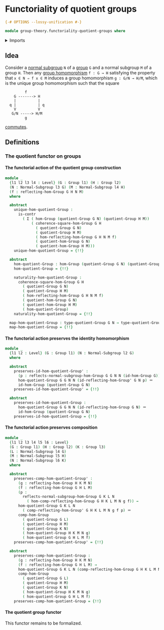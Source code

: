 # Functoriality of quotient groups

```agda
{-# OPTIONS --lossy-unification #-}

module group-theory.functoriality-quotient-groups where
```

<details><summary>Imports</summary>

```agda
open import foundation.action-on-identifications-functions
open import foundation.commuting-squares-of-maps
open import foundation.contractible-types
open import foundation.dependent-pair-types
open import foundation.homotopies
open import foundation.identity-types
open import foundation.universe-levels

open import group-theory.commuting-squares-of-group-homomorphisms
open import group-theory.groups
open import group-theory.homomorphisms-groups
open import group-theory.homomorphisms-groups-equipped-with-normal-subgroups
open import group-theory.normal-subgroups
open import group-theory.nullifying-group-homomorphisms
open import group-theory.quotient-groups
```

</details>

## Idea

Consider a [normal subgroup](group-theory.normal-subgroups.md) `N` of a
[group](group-theory.groups.md) `G` and a normal subgroup `M` of a group `H`.
Then any [group homomorphism](group-theory.homomorphisms-groups.md) `f : G → H`
satisfying the property that `x ∈ N ⇒ f x ∈ M` induces a group homomorphism
`g : G/N → H/M`, which is the unique group homomorphism such that the square

```text
         f
    G -------> H
    |          |
  q |          | q
    V          V
   G/N -----> H/M
         g
```

[commutes](group-theory.commuting-squares-of-group-homomorphisms.md).

## Definitions

### The quotient functor on groups

#### The functorial action of the quotient group construction

```agda
module _
  {l1 l2 l3 l4 : Level} (G : Group l1) (H : Group l2)
  (N : Normal-Subgroup l3 G) (M : Normal-Subgroup l4 H)
  (f : reflecting-hom-Group G H N M)
  where

  abstract
    unique-hom-quotient-Group :
      is-contr
        ( Σ ( hom-Group (quotient-Group G N) (quotient-Group H M))
            ( coherence-square-hom-Group G H
              ( quotient-Group G N)
              ( quotient-Group H M)
              ( hom-reflecting-hom-Group G H N M f)
              ( quotient-hom-Group G N)
              ( quotient-hom-Group H M)))
    unique-hom-quotient-Group = {!!}

  abstract
    hom-quotient-Group : hom-Group (quotient-Group G N) (quotient-Group H M)
    hom-quotient-Group = {!!}

    naturality-hom-quotient-Group :
      coherence-square-hom-Group G H
        ( quotient-Group G N)
        ( quotient-Group H M)
        ( hom-reflecting-hom-Group G H N M f)
        ( quotient-hom-Group G N)
        ( quotient-hom-Group H M)
        ( hom-quotient-Group)
    naturality-hom-quotient-Group = {!!}

  map-hom-quotient-Group : type-quotient-Group G N → type-quotient-Group H M
  map-hom-quotient-Group = {!!}
```

#### The functorial action preserves the identity homomorphism

```agda
module _
  {l1 l2 : Level} (G : Group l1) (N : Normal-Subgroup l2 G)
  where

  abstract
    preserves-id-hom-quotient-Group' :
      (p : reflects-normal-subgroup-hom-Group G G N N (id-hom-Group G)) →
      hom-quotient-Group G G N N (id-reflecting-hom-Group' G N p) ＝
      id-hom-Group (quotient-Group G N)
    preserves-id-hom-quotient-Group' = {!!}

  abstract
    preserves-id-hom-quotient-Group :
      hom-quotient-Group G G N N (id-reflecting-hom-Group G N) ＝
      id-hom-Group (quotient-Group G N)
    preserves-id-hom-quotient-Group = {!!}
```

#### The functorial action preserves composition

```agda
module _
  {l1 l2 l3 l4 l5 l6 : Level}
  (G : Group l1) (H : Group l2) (K : Group l3)
  (L : Normal-Subgroup l4 G)
  (M : Normal-Subgroup l5 H)
  (N : Normal-Subgroup l6 K)
  where

  abstract
    preserves-comp-hom-quotient-Group' :
      (g : reflecting-hom-Group H K M N)
      (f : reflecting-hom-Group G H L M)
      (p :
        reflects-normal-subgroup-hom-Group G K L N
          ( hom-comp-reflecting-hom-Group G H K L M N g f)) →
      hom-quotient-Group G K L N
        ( comp-reflecting-hom-Group' G H K L M N g f p) ＝
      comp-hom-Group
        ( quotient-Group G L)
        ( quotient-Group H M)
        ( quotient-Group K N)
        ( hom-quotient-Group H K M N g)
        ( hom-quotient-Group G H L M f)
    preserves-comp-hom-quotient-Group' = {!!}

  abstract
    preserves-comp-hom-quotient-Group :
      (g : reflecting-hom-Group H K M N)
      (f : reflecting-hom-Group G H L M) →
      hom-quotient-Group G K L N (comp-reflecting-hom-Group G H K L M N g f) ＝
      comp-hom-Group
        ( quotient-Group G L)
        ( quotient-Group H M)
        ( quotient-Group K N)
        ( hom-quotient-Group H K M N g)
        ( hom-quotient-Group G H L M f)
    preserves-comp-hom-quotient-Group = {!!}
```

#### The quotient group functor

This functor remains to be formalized.
